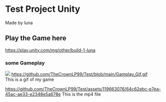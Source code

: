 # Test Project Unity
Made by luna

## Play the Game here
https://play.unity.com/mg/other/build-1-luna

### some Gameplay
![](https://github.com/TheCrownLP99/Test/blob/main/Gamplay_Gif.gif)
https://github.com/TheCrownLP99/Test/blob/main/Gamplay_Gif.gif  
This is a gif of my game

https://github.com/TheCrownLP99/Test/assets/119663076/64c62ebc-e7ea-45ac-ae33-e2348e5a678e
This is the mp4 file

